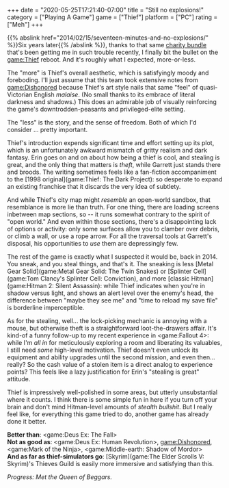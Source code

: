 +++
date = "2020-05-25T17:21:40-07:00"
title = "Still no explosions!"
category = ["Playing A Game"]
game = ["Thief"]
platform = ["PC"]
rating = ["Meh"]
+++

{{% abslink href="2014/02/15/seventeen-minutes-and-no-explosions/" %}}Six years later{{% /abslink %}}, thanks to that same <a href="https://www.techradar.com/news/get-54-square-enix-pc-games-for-under-dollar40-in-this-amazing-steam-charity-bundle">charity bundle</a> that's been getting me in such trouble recently, I finally bit the bullet on the <game:Thief> reboot.  And it's roughly what I expected, more-or-less.

The "more" is Thief's overall aesthetic, which is satisfyingly moody and foreboding.  I'll just assume that this team took extensive notes from <game:Dishonored> because Thief's art style nails that same "feel" of quasi-Victorian English <i>malaise</i>.  (No small thanks to its embrace of literal darkness and shadows.)  This does an admirable job of visually reinforcing the game's downtrodden-peasants and privileged-elite setting.

The "less" is the story, and the sense of freedom.  Both of which I'd consider ... pretty important.

Thief's introduction expends significant time and effort setting up its plot, which is an unfortunately awkward mismatch of gritty realism and dark fantasy.  Erin goes on and on about how being a thief is cool, and stealing is great, and the only thing that matters is <i>theft</i>, while Garrett just stands there and broods.  The writing sometimes feels like a fan-fiction accompaniment to the [1998 original](game:Thief: The Dark Project): so desperate to expand an existing franchise that it discards the very idea of subtlety.

And while Thief's city map might <i>resemble</i> an open-world sandbox, that resemblance is more lie than truth.  For one thing, there are loading screens inbetween map sections, so -- it runs somewhat contrary to the spirit of "open world."  And even within those sections, there's a disappointing lack of options or activity: only some surfaces allow you to clamber over debris, or climb a wall, or use a rope arrow.  For all the traversal tools at Garrett's disposal, his opportunities to <i>use</i> them are depressingly few.

The rest of the game is exactly what I suspected it would be, back in 2014.  You sneak, and you steal things, and that's it.  The sneaking is less [Metal Gear Solid](game:Metal Gear Solid: The Twin Snakes) or [Splinter Cell](game:Tom Clancy's Splinter Cell: Conviction), and more [classic Hitman](game:Hitman 2: Silent Assassin): while Thief indicates when you're in shadow versus light, and shows an alert level over the enemy's head, the difference between "maybe they see me" and "time to reload my save file" is borderline imperceptible.

As for the stealing, well... the lock-picking mechanic is annoying with a mouse, but otherwise theft is a straightforward loot-the-drawers affair.  It's kind-of a funny follow-up to my recent experience in <game:Fallout 4>: while I'm <i>all in</i> for meticulously exploring a room and liberating its valuables, I still need <i>some</i> high-level motivation.  Thief doesn't even unlock its equipment and ability upgrades until the second mission, and even then... really?  So the cash value of a stolen item is a direct analog to experience points?  This feels like a lazy justification for Erin's "stealing is great" attitude.

Thief is impressively well-polished in some areas, but utterly unsubstantial where it counts.  I think there is some simple fun in here if you turn off your brain and don't mind Hitman-level amounts of <i>stealth bullshit</i>.  But I really feel like, for everything this game tried to do, another game has already done it better.

<b>Better than</b>: <game:Deus Ex: The Fall>  
<b>Not as good as</b>: <game:Deus Ex: Human Revolution>, <game:Dishonored>, <game:Mark of the Ninja>, <game:Middle-earth: Shadow of Mordor>  
<b>And as far as thief-simulators go</b>: [Skyrim](game:The Elder Scrolls V: Skyrim)'s Thieves Guild is easily more immersive and satisfying than this.

<i>Progress: Met the Queen of Beggars.</i>
